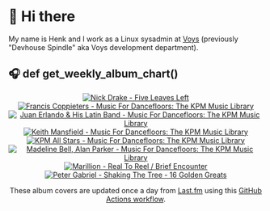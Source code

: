 # 👋 Hi there

My name is Henk and I work as a Linux sysadmin at <a href="https://www.voys.co/about/">Voys</a> (previously "Devhouse Spindle" aka Voys development department).

## 🎧 def get_weekly_album_chart()
<!-- lastfm -->
<p align="center"><a href="https://www.last.fm/music/Nick+Drake/Five+Leaves+Left"><img src="https://lastfm.freetls.fastly.net/i/u/64s/eb968db6df642125c2cec2d2b0042187.png" title="Nick Drake - Five Leaves Left"></a> <a href="https://www.last.fm/music/Francis+Coppieters/Music+For+Dancefloors:+The+KPM+Music+Library"><img src="https://lastfm.freetls.fastly.net/i/u/64s/097d7795d1664fc7ae193f50a07fd5fc.jpg" title="Francis Coppieters - Music For Dancefloors: The KPM Music Library"></a> <a href="https://www.last.fm/music/Juan+Erlando+&+His+Latin+Band/Music+For+Dancefloors:+The+KPM+Music+Library"><img src="https://lastfm.freetls.fastly.net/i/u/64s/c23bec15672d4878b5e7af82e0d012bb.jpg" title="Juan Erlando & His Latin Band - Music For Dancefloors: The KPM Music Library"></a> <a href="https://www.last.fm/music/Keith+Mansfield/Music+For+Dancefloors:+The+KPM+Music+Library"><img src="https://lastfm.freetls.fastly.net/i/u/64s/ee3d2a5acb9b438a950eeb9e26416b3b.jpg" title="Keith Mansfield - Music For Dancefloors: The KPM Music Library"></a> <a href="https://www.last.fm/music/KPM+All+Stars/Music+For+Dancefloors:+The+KPM+Music+Library"><img src="https://lastfm.freetls.fastly.net/i/u/64s/c94f886a4755d3081c4c693321d7c115.jpg" title="KPM All Stars - Music For Dancefloors: The KPM Music Library"></a> <a href="https://www.last.fm/music/Madeline+Bell,+Alan+Parker/Music+For+Dancefloors:+The+KPM+Music+Library"><img src="https://lastfm.freetls.fastly.net/i/u/64s/ade03314610b2c8d4323903b76d58c4e.jpg" title="Madeline Bell, Alan Parker - Music For Dancefloors: The KPM Music Library"></a> <a href="https://www.last.fm/music/Marillion/Real+To+Reel+%2F+Brief+Encounter"><img src="https://lastfm.freetls.fastly.net/i/u/64s/549db788d7a74375c33695c13e460a6a.png" title="Marillion - Real To Reel / Brief Encounter"></a> <a href="https://www.last.fm/music/Peter+Gabriel/Shaking+The+Tree+-+16+Golden+Greats"><img src="https://lastfm.freetls.fastly.net/i/u/64s/13b1999b76e842ee9d607e9c0b36177b.jpg" title="Peter Gabriel - Shaking The Tree - 16 Golden Greats"></a> </p>

<p align="center">These album covers are updated once a day from <a href="https://www.last.fm/user/hbokh">Last.fm</a> using this <a href="https://github.com/marketplace/actions/lastfm-to-markdown">GitHub Actions workflow</a>.</p>
